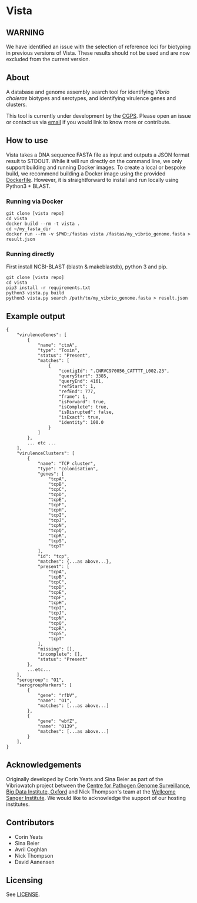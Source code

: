 # Vista

## WARNING

We have identified an issue with the selection of reference loci for biotyping in previous versions of Vista. These
results should not be used and are now excluded from the current version.

## About

A database and genome assembly search tool for identifying _Vibrio cholerae_ biotypes and serotypes, and identifying
virulence genes and clusters.

This tool is currently under development by the [CGPS](https://www.pathogensurveillance.net/). Please open an issue or
contact us via [email](mailto:pathogenwatch@cgps.group) if you would link to know more or contribute.

## How to use

Vista takes a DNA sequence FASTA file as input and outputs a JSON format result to STDOUT.
While it will run directly on the command line, we only support building and running Docker images.
To create a local or bespoke build, we recommend building a Docker image using the provided [Dockerfile](/Dockerfile).
However, it is straightforward to install and run locally using Python3 + BLAST.

### Running via Docker

```
git clone [vista repo]
cd vista
docker build --rm -t vista .
cd ~/my_fasta_dir
docker run --rm -v $PWD:/fastas vista /fastas/my_vibrio_genome.fasta > result.json
```

### Running directly

First install NCBI-BLAST (blastn & makeblastdb), python 3 and pip.

```
git clone [vista repo]
cd vista
pip3 install -r requirements.txt
python3 vista.py build
python3 vista.py search /path/to/my_vibrio_genome.fasta > result.json
```

## Example output

```
{
    "virulenceGenes": [
        {
            "name": "ctxA",
            "type": "Toxin",
            "status": "Present",
            "matches": [
                {
                    "contigId": ".CNRVC970056_CATTTT_L002.23",
                    "queryStart": 3385,
                    "queryEnd": 4161,
                    "refStart": 1,
                    "refEnd": 777,
                    "frame": 1,
                    "isForward": true,
                    "isComplete": true,
                    "isDisrupted": false,
                    "isExact": true,
                    "identity": 100.0
                }
            ]
        },
        ... etc ...
    ],
    "virulenceClusters": [
        {
            "name": "TCP cluster",
            "type": "colonisation",
            "genes": [
                "tcpA",
                "tcpB",
                "tcpC",
                "tcpD",
                "tcpE",
                "tcpF",
                "tcpH",
                "tcpI",
                "tcpJ",
                "tcpN",
                "tcpQ",
                "tcpR",
                "tcpS",
                "tcpT"
            ],
            "id": "tcp",
            "matches": {...as above...},
            "present": [
                "tcpA",
                "tcpB",
                "tcpC",
                "tcpD",
                "tcpE",
                "tcpF",
                "tcpH",
                "tcpI",
                "tcpJ",
                "tcpN",
                "tcpQ",
                "tcpR",
                "tcpS",
                "tcpT"
            ],
            "missing": [],
            "incomplete": [],
            "status": "Present"
        },
        ...etc...
    ],
    "serogroup": "O1",
    "serogroupMarkers": [
        {
            "gene": "rfbV",
            "name": "O1",
            "matches": [...as above...]
        },
        {
            "gene": "wbfZ",
            "name": "O139",
            "matches": [...as above...]
        }
    ],
}
```

## Acknowledgements

Originally developed by Corin Yeats and Sina Beier as part of the Vibriowatch project between
the [Centre for Pathogen Genome Surveillance](https://pathogensurveillance.net/), [Big Data Institute, Oxford](https://www.bdi.ox.ac.uk/)
and Nick Thompson's team at the [Wellcome Sanger Institute](https://www.sanger.ac.uk/). We would like to acknowledge the
support of our hosting institutes.

## Contributors

- Corin Yeats
- Sina Beier
- Avril Coghlan
- Nick Thompson
- David Aanensen

## Licensing

See [LICENSE](LICENSE).
